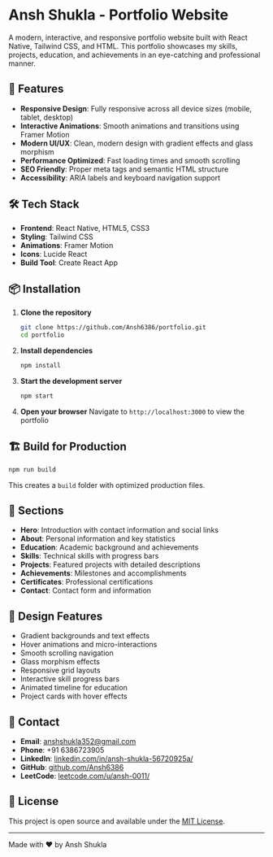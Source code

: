 # Ansh Shukla - Portfolio Website

A modern, interactive, and responsive portfolio website built with React Native, Tailwind CSS, and HTML. This portfolio showcases my skills, projects, education, and achievements in an eye-catching and professional manner.

## 🚀 Features

- **Responsive Design**: Fully responsive across all device sizes (mobile, tablet, desktop)
- **Interactive Animations**: Smooth animations and transitions using Framer Motion
- **Modern UI/UX**: Clean, modern design with gradient effects and glass morphism
- **Performance Optimized**: Fast loading times and smooth scrolling
- **SEO Friendly**: Proper meta tags and semantic HTML structure
- **Accessibility**: ARIA labels and keyboard navigation support

## 🛠️ Tech Stack

- **Frontend**: React Native, HTML5, CSS3
- **Styling**: Tailwind CSS
- **Animations**: Framer Motion
- **Icons**: Lucide React
- **Build Tool**: Create React App

## 📦 Installation

1. **Clone the repository**
   ```bash
   git clone https://github.com/Ansh6386/portfolio.git
   cd portfolio
   ```

2. **Install dependencies**
   ```bash
   npm install
   ```

3. **Start the development server**
   ```bash
   npm start
   ```

4. **Open your browser**
   Navigate to `http://localhost:3000` to view the portfolio

## 🏗️ Build for Production

```bash
npm run build
```

This creates a `build` folder with optimized production files.

## 📱 Sections

- **Hero**: Introduction with contact information and social links
- **About**: Personal information and key statistics
- **Education**: Academic background and achievements
- **Skills**: Technical skills with progress bars
- **Projects**: Featured projects with detailed descriptions
- **Achievements**: Milestones and accomplishments
- **Certificates**: Professional certifications
- **Contact**: Contact form and information

## 🎨 Design Features

- Gradient backgrounds and text effects
- Hover animations and micro-interactions
- Smooth scrolling navigation
- Glass morphism effects
- Responsive grid layouts
- Interactive skill progress bars
- Animated timeline for education
- Project cards with hover effects

## 📧 Contact

- **Email**: anshshukla352@gmail.com
- **Phone**: +91 6386723905
- **LinkedIn**: [linkedin.com/in/ansh-shukla-56720925a/](https://linkedin.com/in/ansh-shukla-56720925a/)
- **GitHub**: [github.com/Ansh6386](https://github.com/Ansh6386)
- **LeetCode**: [leetcode.com/u/ansh-0011/](https://leetcode.com/u/ansh-0011/)

## 📄 License

This project is open source and available under the [MIT License](LICENSE).

---

Made with ❤️ by Ansh Shukla
